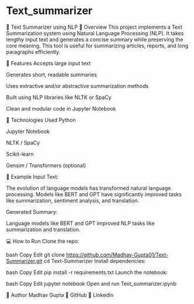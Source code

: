 # Text_summarizer

📝 Text Summarizer using NLP
📌 Overview
This project implements a Text Summarization system using Natural Language Processing (NLP). It takes lengthy input text and generates a concise summary while preserving the core meaning. This tool is useful for summarizing articles, reports, and long paragraphs efficiently.

🚀 Features
Accepts large input text

Generates short, readable summaries

Uses extractive and/or abstractive summarization methods

Built using NLP libraries like NLTK or SpaCy

Clean and modular code in Jupyter Notebook

🧠 Technologies Used
Python

Jupyter Notebook

NLTK / SpaCy

Scikit-learn

Gensim / Transformers (optional)

🧪 Example
Input Text:

The evolution of language models has transformed natural language processing. Models like BERT and GPT have significantly improved tasks like summarization, sentiment analysis, and translation.

Generated Summary:

Language models like BERT and GPT improved NLP tasks like summarization and translation.

💻 How to Run
Clone the repo:

bash
Copy
Edit
git clone https://github.com/Madhav-Gupta01/Text-Summarizer.git
cd Text-Summarizer
Install dependencies:

bash
Copy
Edit
pip install -r requirements.txt
Launch the notebook:

bash
Copy
Edit
jupyter notebook
Open and run Text_summarizer.ipynb

👤 Author
Madhav Gupta
🔗 GitHub
🔗 LinkedIn
